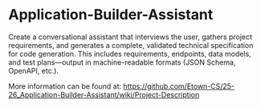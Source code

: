 # Application-Builder-Assistant
Create a conversational assistant that interviews the user, gathers project requirements, and generates a complete, validated technical specification for code generation. This includes requirements, endpoints, data models, and test plans—output in machine-readable formats (JSON Schema, OpenAPI, etc.).

More information can be found at: https://github.com/Etown-CS/25-26_Application-Builder-Assistant/wiki/Project-Description
